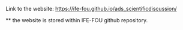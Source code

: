 Link to the website: https://ife-fou.github.io/ads_scientificdiscussion/

** the website is stored within IFE-FOU github repository.
